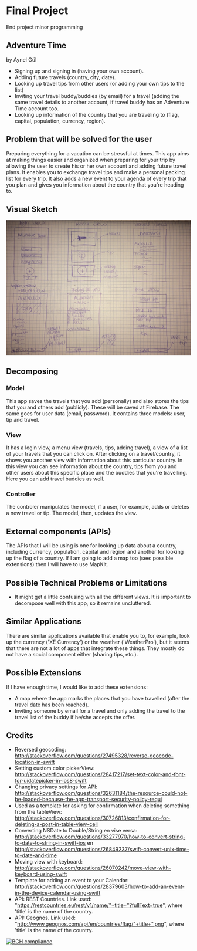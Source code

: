 # Final Project
End project minor programming

## Adventure Time
by Aynel Gül

- Signing up and signing in (having your own account).
- Adding future travels (country, city, date).
- Looking up travel tips from other users (or adding your own tips to the list)
- Inviting your travel buddy/buddies (by email) for a travel (adding the same travel details to another account, if travel buddy has an Adventure Time account too.
- Looking up information of the country that you are traveling to (flag, capital, population, currency, region).


## Problem that will be solved for the user
Preparing everything for a vacation can be stressful at times. This app aims at making things easier and organized when preparing for your trip by allowing the user to create his or her own account and adding future travel plans. It enables you to exchange travel tips and make a personal packing list for every trip. It also adds a new event to your agenda of every trip that you plan and gives you information about the country that you're heading to.


## Visual Sketch

<img src="https://github.com/Aynelgul/finalproject/blob/master/finalproject/Doc/Sketches.jpg">



## Decomposing
### Model
This app saves the travels that you add (personally) and also stores the tips that you and others add (publicly). These will be saved at Firebase. The same goes for user data (email, password). It contains three models: user, tip and travel.

### View
It has a login view, a menu view (travels, tips, adding travel), a view of a list of your travels that you can click on. After clicking on a travel/country, it shows you another view with information about this particular country. In this view you can see information about the country, tips from you and other users about this specific place and the buddies that you're travelling. Here you can add travel buddies as well.

### Controller
The controler manipulates the model, if a user, for example, adds or deletes a new travel or tip. The model, then, updates the view.


## External components (APIs)
The APIs that I will be using is one for looking up data about a country, including currency, population, capital and region and another for looking up the flag of a country. 
If I am going to add a map too (see: possible extensions) then I will have to use MapKit.


## Possible Technical Problems or Limitations
- It might get a little confusing with all the different views. It is important to decompose well with this app, so it remains uncluttered. 


## Similar Applications
There are similar applications available that enable you to, for example, look up the currency ('XE Currency') or the weather ('WeatherPro'), but it seems that there are not a lot of apps that integrate these things. They mostly do not have a social component either (sharing tips, etc.).


## Possible Extensions
If I have enough time, I would like to add these extensions:

- A map where the app marks the places that you have travelled (after the travel date has been reached).
- Inviting someone by email for a travel and only adding the travel to the travel list of the buddy if he/she accepts the offer.

## Credits
- Reversed geocoding: http://stackoverflow.com/questions/27495328/reverse-geocode-location-in-swift
- Setting custom color pickerView: http://stackoverflow.com/questions/28417217/set-text-color-and-font-for-uidatepicker-in-ios8-swift
- Changing privacy settings for API: http://stackoverflow.com/questions/32631184/the-resource-could-not-be-loaded-because-the-app-transport-security-policy-requi
- Used as a template for asking for confirmation when deleting something from the tableView: http://stackoverflow.com/questions/30726813/confirmation-for-deleting-a-post-in-table-view-cell
- Converting NSDate to Double/String en vise versa: http://stackoverflow.com/questions/33277970/how-to-convert-string-to-date-to-string-in-swift-ios en http://stackoverflow.com/questions/26849237/swift-convert-unix-time-to-date-and-time
- Moving view with keyboard: http://stackoverflow.com/questions/26070242/move-view-with-keyboard-using-swift
- Template for adding an event to your Calendar: http://stackoverflow.com/questions/28379603/how-to-add-an-event-in-the-device-calendar-using-swift
- API: REST Countries. Link used: "https://restcountries.eu/rest/v1/name/"+title+"?fullText=true", where 'title' is the name of the country.
- API: Geognos. Link used: "http://www.geognos.com/api/en/countries/flag/"+title+".png", where 'title' is the name of the country.

[![BCH compliance](https://bettercodehub.com/edge/badge/Aynelgul/finalproject)](https://bettercodehub.com)
